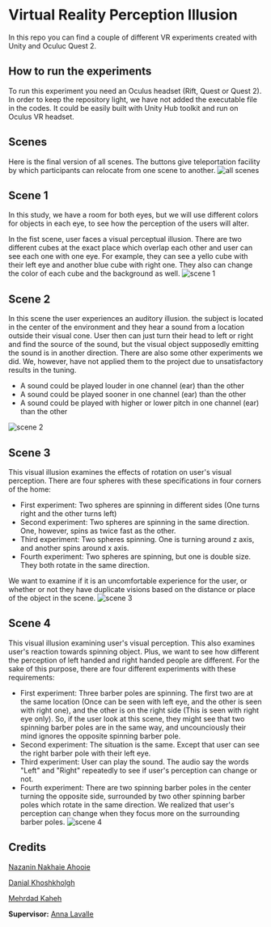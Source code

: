 # Virtual Reality Perception Illusion
In this repo you can find a couple of different VR experiments created with Unity and Oculuc Quest 2.

## How to run the experiments
To run this experiment you need an Oculus headset (Rift, Quest or Quest 2). In order to keep the repository light, we have not added the executable file in the codes. It could be easily built with Unity Hub toolkit and run on Oculus VR headset.

## Scenes
Here is the final version of all scenes. The buttons give teleportation facility by which participants can relocate from one scene to another.
![all scenes](Docs/all-scenes.png)

## Scene 1
In this study, we have a room for both eyes, but we will use different colors for objects in each eye, to see how the perception of the users will alter.

In the fist scene, user faces a visual perceptual illusion. There are two different cubes at the exact place which overlap each other and user can see each one with one eye. For example, they can see a yello cube with their left eye and another blue cube with right one. They also can change the color of each cube and the background as well.
![scene 1](Docs/scene-1.png)

## Scene 2
In this scene the user experiences an auditory illusion. the subject is located in the center of the environment and they hear a sound from a location outside their visual cone. User then can just turn their head to left or right and find the source of the sound, but the visual object supposedly emitting the sound is in another direction. There are also some other experiments we did. We, however, have not applied them to the project due to unsatisfactory results in the tuning.
* A sound could be played louder in one channel (ear) than the other
* A sound could be played sooner in one channel (ear) than the other
* A sound could be played with higher or lower pitch in one channel (ear) than the other

![scene 2](Docs/scene-2.png)

## Scene 3
This visual illusion examines the effects of rotation on user's visual perception. There are four spheres with these specifications in four corners of the home:
* First experiment: Two spheres are spinning in different sides (One turns right and the other turns left)
* Second experiment: Two spheres are spinning in the same direction. One, however, spins as twice fast as the other.
* Third experiment: Two spheres spinning. One is turning around z axis, and another spins around x axis.
* Fourth experiment: Two spheres are spinning, but one is double size. They both rotate in the same direction. 

We want to examine if it is an uncomfortable experience for the user, or whether or not they have duplicate visions based on the distance or place of the object in the scene. 
![scene 3](Docs/scene-3.png)


## Scene 4
This visual illusion examining user's visual perception. This also examines user's reaction towards spinning object. Plus, we want to see how different the perception of left handed and right handed people are different. For the sake of this purpose, there are four different experiments with these requirements:
* First experiment: Three barber poles are spinning. The first two are at the same location (Once can be seen with left eye, and the other is seen with right one), and the other is on the right side (This is seen with right eye only). So, if the user look at this scene, they might see that two spinning barber poles are in the same way, and uncounciously their mind ignores the opposite spinning barber pole.
* Second experiment: The situation is the same. Except that user can see the right barber pole with their left eye.
* Third experiment: User can play the sound. The audio say the words "Left" and "Right" repeatedly to see if user's perception can change or not.
* Fourth experiment: There are two spinning barber poles in the center turning the opposite side, surrounded by two other spinning barber poles which rotate in the same direction. We realized that user's perception can change when they focus more on the surrounding barber poles.
![scene 4](Docs/scene-4.png)

## Credits
[Nazanin Nakhaie Ahooie](https://github.com/Nawzneen)

[Danial Khoshkholgh](https://github.com/dark-0ne)

[Mehrdad Kaheh](https://github.com/mkahe)

**Supervisor:** [Anna Lavalle](http://lavalle.pl/anna)